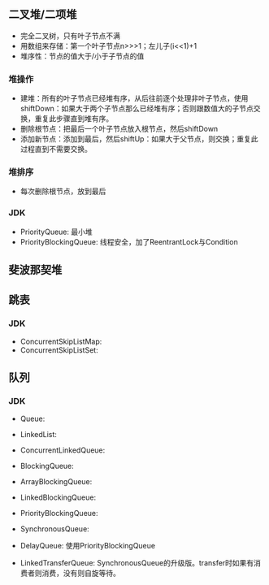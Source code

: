 
## 二叉堆/二项堆
- 完全二叉树，只有叶子节点不满
- 用数组来存储：第一个叶子节点n>>>1；左儿子(i<<1)+1
- 堆序性：节点的值大于/小于子节点的值

### 堆操作
- 建堆：所有的叶子节点已经堆有序，从后往前逐个处理非叶子节点，使用shiftDown：如果大于两个子节点那么已经堆有序；否则跟数值大的子节点交换，重复此步骤直到堆有序。
- 删除根节点：把最后一个叶子节点放入根节点，然后shiftDown
- 添加新节点：添加到最后，然后shiftUp：如果大于父节点，则交换；重复此过程直到不需要交换。

### 堆排序
- 每次删除根节点，放到最后

### JDK
- PriorityQueue: 最小堆
- PriorityBlockingQueue: 线程安全，加了ReentrantLock与Condition

## 斐波那契堆


## 跳表

### JDK
- ConcurrentSkipListMap: 
- ConcurrentSkipListSet:


## 队列

### JDK
- Queue:
- LinkedList:
- ConcurrentLinkedQueue:

- BlockingQueue:
- ArrayBlockingQueue:
- LinkedBlockingQueue:
- PriorityBlockingQueue:
- SynchronousQueue:
- DelayQueue: 使用PriorityBlockingQueue
- LinkedTransferQueue: SynchronousQueue的升级版。transfer时如果有消费者则消费，没有则自旋等待。



